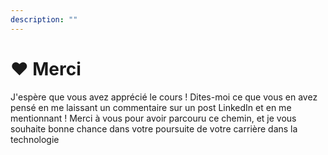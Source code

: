 ```yaml
---
description: ""
---
```


# ❤️ Merci

J'espère que vous avez apprécié le cours ! Dites-moi ce que vous en avez pensé en me laissant un commentaire sur un post LinkedIn et en me mentionnant ! Merci à vous pour avoir parcouru ce chemin, et je vous souhaite bonne chance dans votre poursuite de votre carrière dans la technologie
